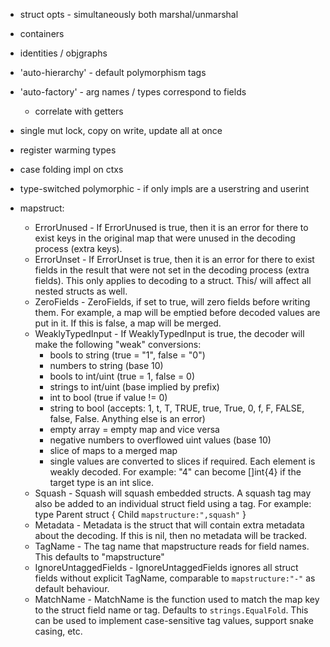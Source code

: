 - struct opts - simultaneously both marshal/unmarshal
- containers
- identities / objgraphs
- 'auto-hierarchy' - default polymorphism tags
- 'auto-factory' - arg names / types correspond to fields
    - correlate with getters
- single mut lock, copy on write, update all at once
- register warming types
- case folding impl on ctxs
- type-switched polymorphic - if only impls are a userstring and userint

- mapstruct:
    - ErrorUnused - If ErrorUnused is true, then it is an error for there to exist keys in the original map that were
      unused in the decoding process (extra keys).
    - ErrorUnset - If ErrorUnset is true, then it is an error for there to exist fields in the result that were not set
      in the decoding process (extra fields). This only applies to decoding to a struct. This/ will affect all nested
      structs as well.
    - ZeroFields - ZeroFields, if set to true, will zero fields before writing them. For example, a map will be emptied
      before decoded values are put in it. If this is false, a map will be merged.
    - WeaklyTypedInput - If WeaklyTypedInput is true, the decoder will make the following "weak" conversions:
        - bools to string (true = "1", false = "0")
        - numbers to string (base 10)
        - bools to int/uint (true = 1, false = 0)
        - strings to int/uint (base implied by prefix)
        - int to bool (true if value != 0)
        - string to bool (accepts: 1, t, T, TRUE, true, True, 0, f, F, FALSE, false, False. Anything else is an error)
        - empty array = empty map and vice versa
        - negative numbers to overflowed uint values (base 10)
        - slice of maps to a merged map
        - single values are converted to slices if required. Each element is weakly decoded. For example: "4" can
          become []int{4} if the target type is an int slice.
    - Squash - Squash will squash embedded structs. A squash tag may also be added to an individual struct field using a
      tag. For example: type Parent struct { Child `mapstructure:",squash"` }
    - Metadata - Metadata is the struct that will contain extra metadata about the decoding. If this is nil, then no
      metadata will be tracked.
    - TagName - The tag name that mapstructure reads for field names. This defaults to "mapstructure"
    - IgnoreUntaggedFields - IgnoreUntaggedFields ignores all struct fields without explicit TagName, comparable
      to `mapstructure:"-"` as default behaviour.
    - MatchName - MatchName is the function used to match the map key to the struct field name or tag. Defaults
      to `strings.EqualFold`. This can be used to implement case-sensitive tag values, support snake casing, etc.
